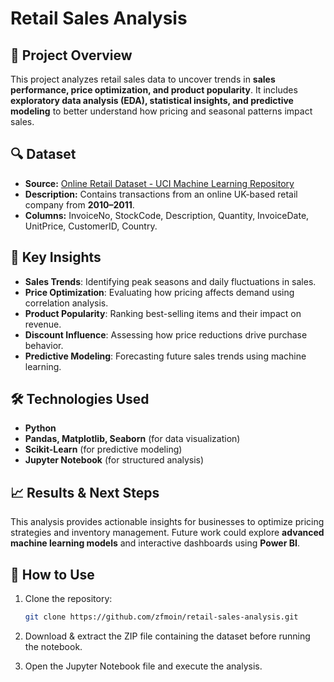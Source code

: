 # Retail Sales Analysis

## 📌 Project Overview
This project analyzes retail sales data to uncover trends in **sales performance, price optimization, and product popularity**. It includes **exploratory data analysis (EDA), statistical insights, and predictive modeling** to better understand how pricing and seasonal patterns impact sales.

## 🔍 Dataset
- **Source:** [Online Retail Dataset - UCI Machine Learning Repository](https://archive.ics.uci.edu/dataset/352/online+retail)
- **Description:** Contains transactions from an online UK-based retail company from **2010–2011**.
- **Columns:** InvoiceNo, StockCode, Description, Quantity, InvoiceDate, UnitPrice, CustomerID, Country.

## 🚀 Key Insights
- **Sales Trends**: Identifying peak seasons and daily fluctuations in sales.
- **Price Optimization**: Evaluating how pricing affects demand using correlation analysis.
- **Product Popularity**: Ranking best-selling items and their impact on revenue.
- **Discount Influence**: Assessing how price reductions drive purchase behavior.
- **Predictive Modeling**: Forecasting future sales trends using machine learning.

## 🛠️ Technologies Used
- **Python**
- **Pandas, Matplotlib, Seaborn** (for data visualization)
- **Scikit-Learn** (for predictive modeling)
- **Jupyter Notebook** (for structured analysis)

## 📈 Results & Next Steps
This analysis provides actionable insights for businesses to optimize pricing strategies and inventory management. Future work could explore **advanced machine learning models** and interactive dashboards using **Power BI**.

## 📂 How to Use
1. Clone the repository:  
   ```bash
   git clone https://github.com/zfmoin/retail-sales-analysis.git
   
2. Download & extract the ZIP file containing the dataset before running the notebook.

3. Open the Jupyter Notebook file and execute the analysis.
